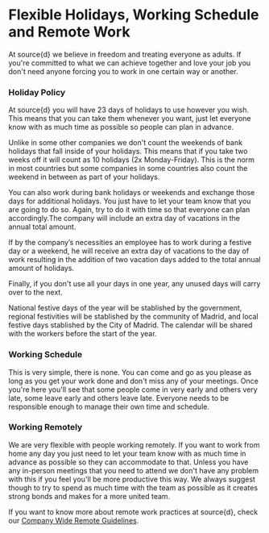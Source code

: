 # Flexible Holidays, Working Schedule and Remote Work

At source{d} we believe in freedom and treating everyone as adults. If you're committed to what we can achieve together and love your job you don't need anyone forcing you to work in one certain way or another.

### Holiday Policy

At source{d} you will have 23 days of holidays to use however you wish. This means that you can take them whenever you want, just let everyone know with as much time as possible so people can plan in advance.

Unlike in some other companies we don't count the weekends of bank holidays that fall inside of your holidays. This means that if you take two weeks off it will count as 10 holidays (2x Monday-Friday). This is the norm in most countries but some companies in some countries also count the weekend in between as part of your holidays.

You can also work during bank holidays or weekends and exchange those days for additional holidays. You just have to let your team know that you are going to do so. Again, try to do it with time so that everyone can plan accordingly.The company will include an extra day of vacations in the annual total amount.

If by the company’s necessities an employee has to work during a festive day or a weekend, he will receive an extra day of vacations to the day of work resulting in the addition of two vacation days added to the total annual amount of holidays. 

Finally, if you don't use all your days in one year, any unused days will carry over to the next.

National festive days of the year will be stablished by the government, regional festivities will be stablished by the community of Madrid, and local festive days stablished by the City of Madrid. The calendar will be shared with the workers before the start of the year. 

### Working Schedule

This is very simple, there is none. You can come and go as you please as long as you get your work done and don't miss any of your meetings. Once you're here you'll see that some people come in very early and others very late, some leave early and others leave late. Everyone needs to be responsible enough to manage their own time and schedule.

### Working Remotely

We are very flexible with people working remotely. If you want to work from home any day you just need to let your team know with as much time in advance as possible so they can accommodate to that. Unless you have any in-person meetings that you need to attend we don't have any problem with this if you feel you'll be more productive this way. We always suggest though to try to spend as much time with the team as possible as it creates strong bonds and makes for a more united team.

If you want to know more about remote work practices at source{d}, check our [Company Wide Remote Guidelines](https://github.com/src-d/guide/blob/master/remote/remote_guidelines.md).
